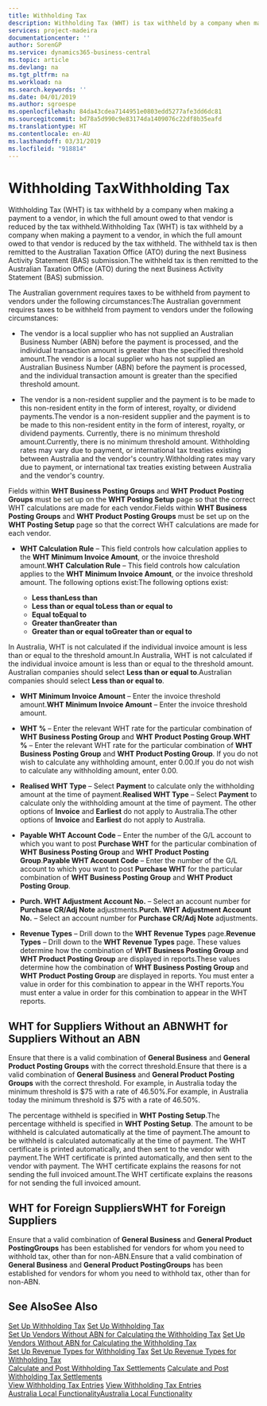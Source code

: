 ```yaml
---
title: Withholding Tax
description: Withholding Tax (WHT) is tax withheld by a company when making a payment to a vendor, in which the full amount owed to that vendor is reduced by the tax withheld. The withheld tax is then remitted to the Australian Taxation Office (ATO) during the next Business Activity Statement (BAS) submission.
services: project-madeira
documentationcenter: ''
author: SorenGP
ms.service: dynamics365-business-central
ms.topic: article
ms.devlang: na
ms.tgt_pltfrm: na
ms.workload: na
ms.search.keywords: ''
ms.date: 04/01/2019
ms.author: sgroespe
ms.openlocfilehash: 84da43cdea7144951e0803edd5277afe3dd6dc81
ms.sourcegitcommit: bd78a5d990c9e83174da1409076c22df8b35eafd
ms.translationtype: HT
ms.contentlocale: en-AU
ms.lasthandoff: 03/31/2019
ms.locfileid: "918814"
---
```

# <a name="withholding-tax"></a><span data-ttu-id="27672-104">Withholding Tax</span><span class="sxs-lookup"><span data-stu-id="27672-104">Withholding Tax</span></span>
<span data-ttu-id="27672-105">Withholding Tax (WHT) is tax withheld by a company when making a payment to a vendor, in which the full amount owed to that vendor is reduced by the tax withheld.</span><span class="sxs-lookup"><span data-stu-id="27672-105">Withholding Tax (WHT) is tax withheld by a company when making a payment to a vendor, in which the full amount owed to that vendor is reduced by the tax withheld.</span></span> <span data-ttu-id="27672-106">The withheld tax is then remitted to the Australian Taxation Office (ATO) during the next Business Activity Statement (BAS) submission.</span><span class="sxs-lookup"><span data-stu-id="27672-106">The withheld tax is then remitted to the Australian Taxation Office (ATO) during the next Business Activity Statement (BAS) submission.</span></span>  

<span data-ttu-id="27672-107">The Australian government requires taxes to be withheld from payment to vendors under the following circumstances:</span><span class="sxs-lookup"><span data-stu-id="27672-107">The Australian government requires taxes to be withheld from payment to vendors under the following circumstances:</span></span>  

-   <span data-ttu-id="27672-108">The vendor is a local supplier who has not supplied an Australian Business Number (ABN) before the payment is processed, and the individual transaction amount is greater than the specified threshold amount.</span><span class="sxs-lookup"><span data-stu-id="27672-108">The vendor is a local supplier who has not supplied an Australian Business Number (ABN) before the payment is processed, and the individual transaction amount is greater than the specified threshold amount.</span></span>  

-   <span data-ttu-id="27672-109">The vendor is a non-resident supplier and the payment is to be made to this non-resident entity in the form of interest, royalty, or dividend payments.</span><span class="sxs-lookup"><span data-stu-id="27672-109">The vendor is a non-resident supplier and the payment is to be made to this non-resident entity in the form of interest, royalty, or dividend payments.</span></span> <span data-ttu-id="27672-110">Currently, there is no minimum threshold amount.</span><span class="sxs-lookup"><span data-stu-id="27672-110">Currently, there is no minimum threshold amount.</span></span> <span data-ttu-id="27672-111">Withholding rates may vary due to payment, or international tax treaties existing between Australia and the vendor's country.</span><span class="sxs-lookup"><span data-stu-id="27672-111">Withholding rates may vary due to payment, or international tax treaties existing between Australia and the vendor's country.</span></span>  

<span data-ttu-id="27672-112">Fields within **WHT Business Posting Groups** and **WHT Product Posting Groups** must be set up on the **WHT Posting Setup** page so that the correct WHT calculations are made for each vendor.</span><span class="sxs-lookup"><span data-stu-id="27672-112">Fields within **WHT Business Posting Groups** and **WHT Product Posting Groups** must be set up on the **WHT Posting Setup** page so that the correct WHT calculations are made for each vendor.</span></span>  

-   <span data-ttu-id="27672-113">**WHT Calculation Rule** – This field controls how calculation applies to the **WHT Minimum Invoice Amount**, or the invoice threshold amount.</span><span class="sxs-lookup"><span data-stu-id="27672-113">**WHT Calculation Rule** – This field controls how calculation applies to the **WHT Minimum Invoice Amount**, or the invoice threshold amount.</span></span> <span data-ttu-id="27672-114">The following options exist:</span><span class="sxs-lookup"><span data-stu-id="27672-114">The following options exist:</span></span>  

    - <span data-ttu-id="27672-115">**Less than**</span><span class="sxs-lookup"><span data-stu-id="27672-115">**Less than**</span></span>  
    - <span data-ttu-id="27672-116">**Less than or equal to**</span><span class="sxs-lookup"><span data-stu-id="27672-116">**Less than or equal to**</span></span>  
    - <span data-ttu-id="27672-117">**Equal to**</span><span class="sxs-lookup"><span data-stu-id="27672-117">**Equal to**</span></span>  
    - <span data-ttu-id="27672-118">**Greater than**</span><span class="sxs-lookup"><span data-stu-id="27672-118">**Greater than**</span></span>  
    - <span data-ttu-id="27672-119">**Greater than or equal to**</span><span class="sxs-lookup"><span data-stu-id="27672-119">**Greater than or equal to**</span></span>  

<span data-ttu-id="27672-120">In Australia, WHT is not calculated if the individual invoice amount is less than or equal to the threshold amount.</span><span class="sxs-lookup"><span data-stu-id="27672-120">In Australia, WHT is not calculated if the individual invoice amount is less than or equal to the threshold amount.</span></span> <span data-ttu-id="27672-121">Australian companies should select **Less than or equal to**.</span><span class="sxs-lookup"><span data-stu-id="27672-121">Australian companies should select **Less than or equal to**.</span></span>  

- <span data-ttu-id="27672-122">**WHT Minimum Invoice Amount** – Enter the invoice threshold amount.</span><span class="sxs-lookup"><span data-stu-id="27672-122">**WHT Minimum Invoice Amount** – Enter the invoice threshold amount.</span></span>  

- <span data-ttu-id="27672-123">**WHT %** – Enter the relevant WHT rate for the particular combination of **WHT Business Posting Group** and **WHT Product Posting Group**.</span><span class="sxs-lookup"><span data-stu-id="27672-123">**WHT %** – Enter the relevant WHT rate for the particular combination of **WHT Business Posting Group** and **WHT Product Posting Group**.</span></span> <span data-ttu-id="27672-124">If you do not wish to calculate any withholding amount, enter 0.00.</span><span class="sxs-lookup"><span data-stu-id="27672-124">If you do not wish to calculate any withholding amount, enter 0.00.</span></span>  

- <span data-ttu-id="27672-125">**Realised WHT Type** – Select **Payment** to calculate only the withholding amount at the time of payment.</span><span class="sxs-lookup"><span data-stu-id="27672-125">**Realised WHT Type** – Select **Payment** to calculate only the withholding amount at the time of payment.</span></span> <span data-ttu-id="27672-126">The other options of **Invoice** and **Earliest** do not apply to Australia.</span><span class="sxs-lookup"><span data-stu-id="27672-126">The other options of **Invoice** and **Earliest** do not apply to Australia.</span></span>  

- <span data-ttu-id="27672-127">**Payable WHT Account Code** – Enter the number of the G/L account to which you want to post **Purchase WHT** for the particular combination of **WHT Business Posting Group** and **WHT Product Posting Group**.</span><span class="sxs-lookup"><span data-stu-id="27672-127">**Payable WHT Account Code** – Enter the number of the G/L account to which you want to post **Purchase WHT** for the particular combination of **WHT Business Posting Group** and **WHT Product Posting Group**.</span></span>  

- <span data-ttu-id="27672-128">**Purch. WHT Adjustment Account No.** – Select an account number for **Purchase CR/Adj Note** adjustments.</span><span class="sxs-lookup"><span data-stu-id="27672-128">**Purch. WHT Adjustment Account No.** – Select an account number for **Purchase CR/Adj Note** adjustments.</span></span>  

- <span data-ttu-id="27672-129">**Revenue Types** – Drill down to the **WHT Revenue Types** page.</span><span class="sxs-lookup"><span data-stu-id="27672-129">**Revenue Types** – Drill down to the **WHT Revenue Types** page.</span></span> <span data-ttu-id="27672-130">These values determine how the combination of **WHT Business Posting Group** and **WHT Product Posting Group** are displayed in reports.</span><span class="sxs-lookup"><span data-stu-id="27672-130">These values determine how the combination of **WHT Business Posting Group** and **WHT Product Posting Group** are displayed in reports.</span></span> <span data-ttu-id="27672-131">You must enter a value in order for this combination to appear in the WHT reports.</span><span class="sxs-lookup"><span data-stu-id="27672-131">You must enter a value in order for this combination to appear in the WHT reports.</span></span>  

## <a name="wht-for-suppliers-without-an-abn"></a><span data-ttu-id="27672-132">WHT for Suppliers Without an ABN</span><span class="sxs-lookup"><span data-stu-id="27672-132">WHT for Suppliers Without an ABN</span></span>  
<span data-ttu-id="27672-133">Ensure that there is a valid combination of **General Business** and **General Product Posting Groups** with the correct threshold.</span><span class="sxs-lookup"><span data-stu-id="27672-133">Ensure that there is a valid combination of **General Business** and **General Product Posting Groups** with the correct threshold.</span></span> <span data-ttu-id="27672-134">For example, in Australia today the minimum threshold is $75 with a rate of 46.50%.</span><span class="sxs-lookup"><span data-stu-id="27672-134">For example, in Australia today the minimum threshold is $75 with a rate of 46.50%.</span></span>  

<span data-ttu-id="27672-135">The percentage withheld is specified in **WHT Posting Setup**.</span><span class="sxs-lookup"><span data-stu-id="27672-135">The percentage withheld is specified in **WHT Posting Setup**.</span></span> <span data-ttu-id="27672-136">The amount to be withheld is calculated automatically at the time of payment.</span><span class="sxs-lookup"><span data-stu-id="27672-136">The amount to be withheld is calculated automatically at the time of payment.</span></span> <span data-ttu-id="27672-137">The WHT certificate is printed automatically, and then sent to the vendor with payment.</span><span class="sxs-lookup"><span data-stu-id="27672-137">The WHT certificate is printed automatically, and then sent to the vendor with payment.</span></span> <span data-ttu-id="27672-138">The WHT certificate explains the reasons for not sending the full invoiced amount.</span><span class="sxs-lookup"><span data-stu-id="27672-138">The WHT certificate explains the reasons for not sending the full invoiced amount.</span></span>  

## <a name="wht-for-foreign-suppliers"></a><span data-ttu-id="27672-139">WHT for Foreign Suppliers</span><span class="sxs-lookup"><span data-stu-id="27672-139">WHT for Foreign Suppliers</span></span>  
<span data-ttu-id="27672-140">Ensure that a valid combination of **General Business** and **General Product PostingGroups** has been established for vendors for whom you need to withhold tax, other than for non-ABN.</span><span class="sxs-lookup"><span data-stu-id="27672-140">Ensure that a valid combination of **General Business** and **General Product PostingGroups** has been established for vendors for whom you need to withhold tax, other than for non-ABN.</span></span>  

## <a name="see-also"></a><span data-ttu-id="27672-141">See Also</span><span class="sxs-lookup"><span data-stu-id="27672-141">See Also</span></span>  
 <span data-ttu-id="27672-142">[Set Up Withholding Tax](how-to-set-up-withholding-tax.md) </span><span class="sxs-lookup"><span data-stu-id="27672-142">[Set Up Withholding Tax](how-to-set-up-withholding-tax.md) </span></span>  
 <span data-ttu-id="27672-143">[Set Up Vendors Without ABN for Calculating the Withholding Tax](how-to-set-up-vendors-without-abn-for-calculating-the-withholding-tax.md) </span><span class="sxs-lookup"><span data-stu-id="27672-143">[Set Up Vendors Without ABN for Calculating the Withholding Tax](how-to-set-up-vendors-without-abn-for-calculating-the-withholding-tax.md) </span></span>  
 <span data-ttu-id="27672-144">[Set Up Revenue Types for Withholding Tax](how-to-set-up-revenue-types-for-withholding-tax.md) </span><span class="sxs-lookup"><span data-stu-id="27672-144">[Set Up Revenue Types for Withholding Tax](how-to-set-up-revenue-types-for-withholding-tax.md) </span></span>  
 <span data-ttu-id="27672-145">[Calculate and Post Withholding Tax Settlements](how-to-calculate-and-post-withholding-tax-settlements.md) </span><span class="sxs-lookup"><span data-stu-id="27672-145">[Calculate and Post Withholding Tax Settlements](how-to-calculate-and-post-withholding-tax-settlements.md) </span></span>  
 <span data-ttu-id="27672-146">[View Withholding Tax Entries](how-to-view-withholding-tax-entries.md) </span><span class="sxs-lookup"><span data-stu-id="27672-146">[View Withholding Tax Entries](how-to-view-withholding-tax-entries.md) </span></span>  
 [<span data-ttu-id="27672-147">Australia Local Functionality</span><span class="sxs-lookup"><span data-stu-id="27672-147">Australia Local Functionality</span></span>](australia-local-functionality.md)
